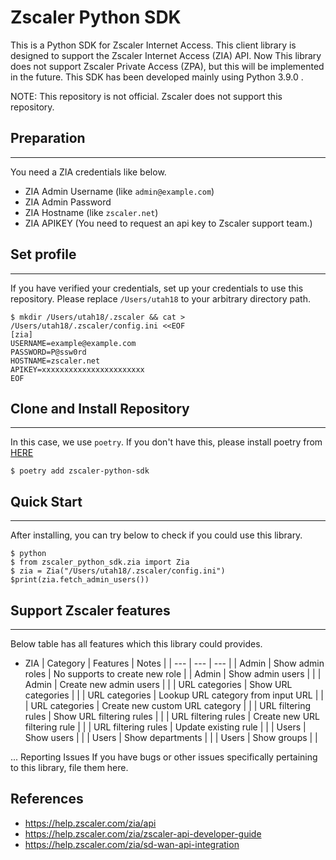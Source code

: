 # Zscaler Python SDK
This is a Python SDK for Zscaler Internet Access. This client library is designed to support the Zscaler Internet Access (ZIA) API. Now This library does not support Zscaler Private Access (ZPA), but this will be implemented in the future.
This SDK has been developed mainly using Python 3.9.0 .

NOTE: This repository is not official. Zscaler does not support this repository.

## Preparation
---
You need a ZIA credentials like below.
- ZIA Admin Username (like `admin@example.com`)
- ZIA Admin Password
- ZIA Hostname (like `zscaler.net`)
- ZIA APIKEY (You need to request an api key to Zscaler support team.)

## Set profile
---
If you have verified your credentials, set up your credentials to use this repository. Please replace `/Users/utah18` to your arbitrary directory path.

```
$ mkdir /Users/utah18/.zscaler && cat > /Users/utah18/.zscaler/config.ini <<EOF
[zia]
USERNAME=example@example.com
PASSWORD=P@ssw0rd
HOSTNAME=zscaler.net
APIKEY=xxxxxxxxxxxxxxxxxxxxxxx
EOF
```

## Clone and Install Repository
---
In this case, we use `poetry`. If you don't have this, please install poetry from [HERE](https://python-poetry.org/docs/)
```
$ poetry add zscaler-python-sdk
```

## Quick Start
---
After installing, you can try below to check if you could use this library.
```
$ python
$ from zscaler_python_sdk.zia import Zia
$ zia = Zia("/Users/utah18/.zscaler/config.ini")
$print(zia.fetch_admin_users())
```

## Support Zscaler features
---
Below table has all features which this library could provides.
- ZIA
  | Category | Features | Notes |
  | --- | --- | --- |
  | Admin | Show admin roles | No supports to create new role |
  | Admin | Show admin users |  |
  | Admin | Create new admin users |  |
  | URL categories | Show URL categories |  |
  | URL categories | Lookup URL category from input URL |  |
  | URL categories | Create new custom URL category |  |
  | URL filtering rules | Show URL filtering rules |  |
  | URL filtering rules | Create new URL filtering rule |  |
  | URL filtering rules | Update existing rule |  |
  | Users | Show users |  |
  | Users | Show departments  |  |
  | Users | Show groups |  |


...
Reporting Issues
If you have bugs or other issues specifically pertaining to this library, file them here.

## References
- https://help.zscaler.com/zia/api
- https://help.zscaler.com/zia/zscaler-api-developer-guide
- https://help.zscaler.com/zia/sd-wan-api-integration
